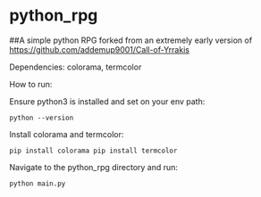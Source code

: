 # python_rpg
##A simple python RPG forked from an extremely early version of https://github.com/addemup9001/Call-of-Yrrakis

Dependencies: colorama, termcolor

How to run:
  
  Ensure python3 is installed and set on your env path:
  
  `python --version`

  Install colorama and termcolor:
  
  `pip install colorama
   pip install termcolor`
  
  Navigate to the python_rpg directory and run:
  
  `python main.py`
